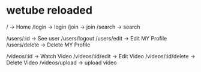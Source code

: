 # wetube reloaded

/ -> Home
/login -> login
/join -> join
/search -> search

/users/:id -> See user
/users/logout
/users/edit -> Edit MY Profile
/users/delete -> Delete MY Profile

/videos/:id -> Watch Video
/videos/:id/edit -> Edit Video
/videos/:id/delete -> Delete Video
/videos/upload -> upload video

